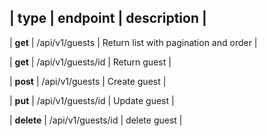 
| type | endpoint | description |
---------------------------------
| **get** | /api/v1/guests | Return list with pagination and order |

| **get** | /api/v1/guests/id | Return guest |

| **post** | /api/v1/guests | Create guest |

| **put** | /api/v1/guests/id | Update guest |

| **delete** | /api/v1/guests/id | delete guest |
